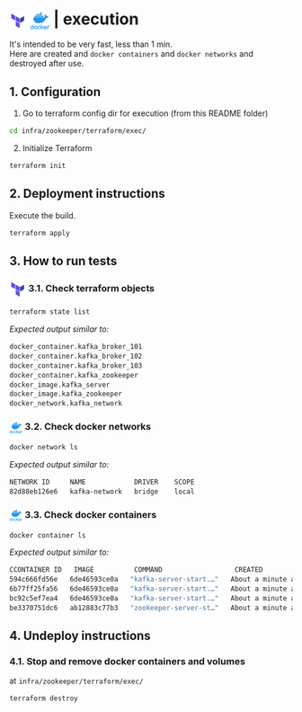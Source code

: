 # <img src="../../../../img/terraform.png" alt="Terraform" height="30" style="vertical-align: middle;"> <img src="../../../../img/docker.png" alt="docker" height="30" style="vertical-align: middle;"> | execution

It's intended to be very fast, less than 1 min.   
Here are created and `docker containers` and `docker networks` and destroyed after use.  

## 1. Configuration

1. Go to terraform config dir for execution (from this README folder)
   
```bash
cd infra/zookeeper/terraform/exec/
```

2. Initialize Terraform

```bash
terraform init
```

## 2. Deployment instructions

Execute the build.  

```bash
terraform apply
```

## 3. How to run tests

### <img src="../../../../img/terraform.png" alt="Terraform" height="30" style="vertical-align: middle;"> 3.1. Check terraform objects

```bash
terraform state list
```

*Expected output similar to:*

```bash
docker_container.kafka_broker_101
docker_container.kafka_broker_102
docker_container.kafka_broker_103
docker_container.kafka_zookeeper
docker_image.kafka_server
docker_image.kafka_zookeeper
docker_network.kafka_network
```

### <img src="../../../../img/docker.png" alt="docker" height="20" style="vertical-align: middle;"> 3.2. Check docker networks

```bash
docker network ls
```

*Expected output similar to:*

```bash
NETWORK ID     NAME            DRIVER    SCOPE
82d88eb126e6   kafka-network   bridge    local
```

### <img src="../../../../img/docker.png" alt="docker" height="20" style="vertical-align: middle;"> 3.3. Check docker containers

```bash
docker container ls
```

*Expected output similar to:*

```bash
CCONTAINER ID   IMAGE          COMMAND                  CREATED              STATUS                        PORTS                                NAMES
594c666fd56e   6de46593ce0a   "kafka-server-start.…"   About a minute ago   Up About a minute (healthy)   9092/tcp, 0.0.0.0:19092->19092/tcp   kafka-broker-101
6b77ff25fa56   6de46593ce0a   "kafka-server-start.…"   About a minute ago   Up About a minute (healthy)   9092/tcp, 0.0.0.0:29092->29092/tcp   kafka-broker-102
bc92c5ef7ea4   6de46593ce0a   "kafka-server-start.…"   About a minute ago   Up About a minute (healthy)   9092/tcp, 0.0.0.0:39092->39092/tcp   kafka-broker-103
be3370751dc6   ab12883c77b3   "zookeeper-server-st…"   About a minute ago   Up About a minute (healthy)   2181/tcp                             kafka-zookeeper
```

## 4. Undeploy instructions

### 4.1. Stop and remove docker containers and volumes

at `infra/zookeeper/terraform/exec/`  

```bash
terraform destroy
```